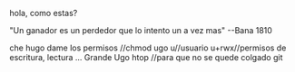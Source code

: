 hola, como estas?

"Un ganador es un perdedor que lo intento un a vez mas"
--Bana 1810

che hugo dame los permisos //chmod ugo u//usuario u+rwx//permisos de escritura, lectura ... Grande Ugo
htop //para que no se quede colgado git



